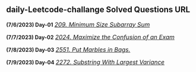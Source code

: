 ## daily-Leetcode-challange Solved Questions URL

**(7/6/2023) Day-01** <a href="https://leetcode.com/problems/minimum-size-subarray-sum/submissions/987722968/" target="_blank" style="font-size: 16px;dispaly:inline-block;">_209. Minimum Size Subarray Sum_</a> <br/>

**(7/7/2023) Day-02** <a href="https://leetcode.com/problems/maximize-the-confusion-of-an-exam/submissions/988798092/" target="_blank" style="font-size: 16px;dispaly:inline-block;">_2024. Maximize the Confusion of an Exam_</a> <br/>

**(7/8/2023) Day-03** <a href="https://leetcode.com/problems/put-marbles-in-bags/submissions/989035135/" target="_blank" style="font-size: 16px;dispaly:inline-block;">_2551. Put Marbles in Bags._</a> <br/>

**(7/9/2023) Day-04** <a href="https://leetcode.com/problems/substring-with-largest-variance/submissions/989911270/" target="_blank" style="font-size: 16px;dispaly:inline-block;">_2272. Substring With Largest Variance_</a> <br/>
